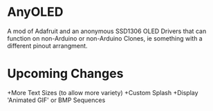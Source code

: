 # AnyOLED
A mod of Adafruit and an anonymous SSD1306 OLED Drivers that can function on non-Arduino or non-Arduino Clones, ie something with a different pinout arrangment.

# Upcoming Changes

+More Text Sizes (to allow more variety)
+Custom Splash
+Display 'Animated GIF' or BMP Sequences
